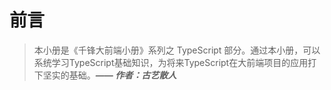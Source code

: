 # 前言

> 本小册是《千锋大前端小册》系列之 TypeScript 部分。通过本小册，可以系统学习TypeScript基础知识，为将来TypeScript在大前端项目的应用打下坚实的基础。***—— 作者：古艺散人***